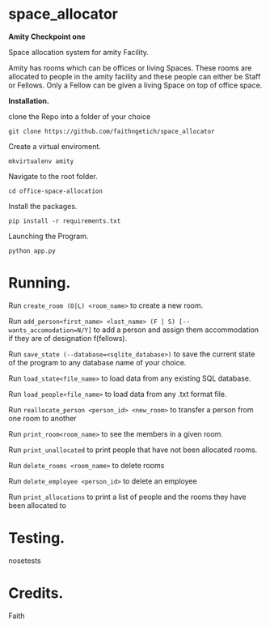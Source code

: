 # space_allocator
**Amity Checkpoint one**

Space allocation system for amity Facility.

Amity has rooms which can be offices or living Spaces. These rooms are allocated to people in the amity facility and these people can either be Staff or Fellows. Only a Fellow can be given a living Space on top of office space.

**Installation.**

clone the Repo into a folder of your choice

`git clone https://github.com/faithngetich/space_allocator`

Create a virtual enviroment.

`mkvirtualenv amity`

Navigate to the root folder.

`cd office-space-allocation`

Install the packages.

`pip install -r requirements.txt`

Launching the Program.

`python app.py`
# Running.

Run `create_room (O|L) <room_name>` to create a new room.

Run `add_person<first_name> <last_name> (F | S) [--wants_accomodation=N/Y]` to add a person and assign them accommodation if they are of designation f(fellows).

Run `save_state (--database=<sqlite_database>)` to save the current state of the program to any database name of your choice.

Run `load_state<file_name>` to load data from any existing SQL database.

Run `load_people<file_name>` to load data from any .txt format file.

Run `reallocate_person <person_id> <new_room>` to transfer a person from one room to another

Run `print_room<room_name>` to see the members in a given room.

Run `print_unallocated` to print people that have not been allocated rooms.

Run `delete_rooms <room_name>` to delete rooms

Run `delete_employee <person_id>` to delete an employee

Run `print_allocations` to print a list of people and the rooms they have been allocated to

# Testing.

nosetests
# Credits.

Faith
